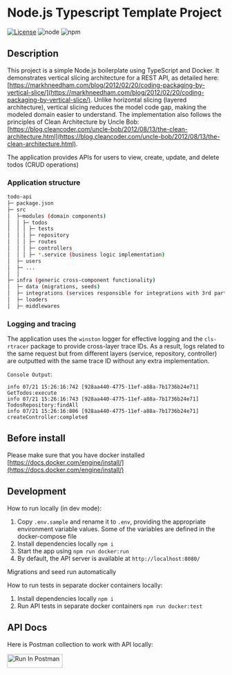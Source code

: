 # Node.js Typescript Template Project

[![License](https://img.shields.io/badge/License-MIT-blue.svg)](https://opensource.org/licenses/MIT) ![node](https://img.shields.io/badge/node-v14.21.3--v20.15.1-brightgreen) ![npm](https://img.shields.io/badge/npm-v6.14.18-blue)

## Description

This project is a simple Node.js boilerplate using TypeScript and Docker. It demonstrates vertical slicing architecture for a REST API, as detailed here: [https://markhneedham.com/blog/2012/02/20/coding-packaging-by-vertical-slice/](https://markhneedham.com/blog/2012/02/20/coding-packaging-by-vertical-slice/). Unlike horizontal slicing (layered architecture), vertical slicing reduces the model code gap, making the modeled domain easier to understand. The implementation also follows the principles of Clean Architecture by Uncle Bob: [https://blog.cleancoder.com/uncle-bob/2012/08/13/the-clean-architecture.html](https://blog.cleancoder.com/uncle-bob/2012/08/13/the-clean-architecture.html).

The application provides APIs for users to view, create, update, and delete todos (CRUD operations)

### Application structure

```bash
todo-api
├─ package.json
├─ src
│  ├─modules (domain components)
│  │ ├─ todos
│  │ │ ├─ tests
│  │ │ ├─ repository
│  │ │ ├─ routes
│  │ │ ├─ controllers
│  │ │ ├─ *.service (business logic implementation)
│  ├─ users
│  ├─ ...
│  │
├─ infra (generic cross-component functionality)
│  ├─ data (migrations, seeds)
│  ├─ integrations (services responsible for integrations with 3rd party services - belong to repository layer)
│  ├─ loaders
│  ├─ middlewares
```

### Logging and tracing

The application uses the `winston` logger for effective logging and the `cls-rtracer` package to provide cross-layer trace IDs. As a result, logs related to the same request but from different layers (service, repository, controller) are outputted with the same trace ID without any extra implementation. 

``Console Output``:

    info 07/21 15:26:16:742 [928aa440-4775-11ef-a88a-7b1736b24e71] GetTodos:execute
    info 07/21 15:26:16:743 [928aa440-4775-11ef-a88a-7b1736b24e71] TodosRepository:findAll
    info 07/21 15:26:16:806 [928aa440-4775-11ef-a88a-7b1736b24e71] createController:completed


## Before install

Please make sure that you have docker installed [https://docs.docker.com/engine/install/](https://docs.docker.com/engine/install/)

## Development

How to run locally (in dev mode):

1. Copy `.env.sample` and rename it to `.env`, providing the appropriate environment variable values. Some of the variables are defined in the docker-compose file
2. Install dependencies locally `npm i`
3. Start the app using `npm run docker:run`
4. By default, the API server is available at `http://localhost:8080/`

Migrations and seed run automatically

How to run tests in separate docker containers locally:

1. Install dependencies locally `npm i`
2. Run API tests in separate docker containers `npm run docker:test`

## API Docs

Here is Postman collection to work with API locally:

[<img src="https://run.pstmn.io/button.svg" alt="Run In Postman" style="width: 128px; height: 32px;">](https://app.getpostman.com/run-collection/429508-4b29a48c-b45d-4d09-912f-83090fd70b5e?action=collection%2Ffork&source=rip_markdown&collection-url=entityId%3D429508-4b29a48c-b45d-4d09-912f-83090fd70b5e%26entityType%3Dcollection%26workspaceId%3Dcb523e15-e316-4367-a52b-6caab455c64a)


